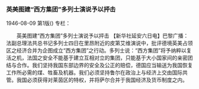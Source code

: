 ### 英美图建“西方集团”多列士演说予以抨击

1946-08-09
第1版()
专栏：

　　英美图建“西方集团”多列士演说予以抨击
    【新华社延安六日电】巴黎广播：法副总理法共总书记多列士四日在里昂附近的皮第艾维演说中，批评德境英美占领区之经济合并为企图成立“西方集团”之行动。多列士说：“西方集团”将予纳粹以复活之机，法国之安全不能基于建立互相对立的集团，只能基于大小国家间的亲密团结与合作。我们坚持我国东部边界的安全及公正的赔偿，德国应当输送为我国恢复工作所必需的煤、牲畜及机器。我们必须坚持鲁尔在政治上与经济上交由国际共管。我国必须获得对莱茵区的特权，并将萨尔合并于我国经济及货币制度之内。
